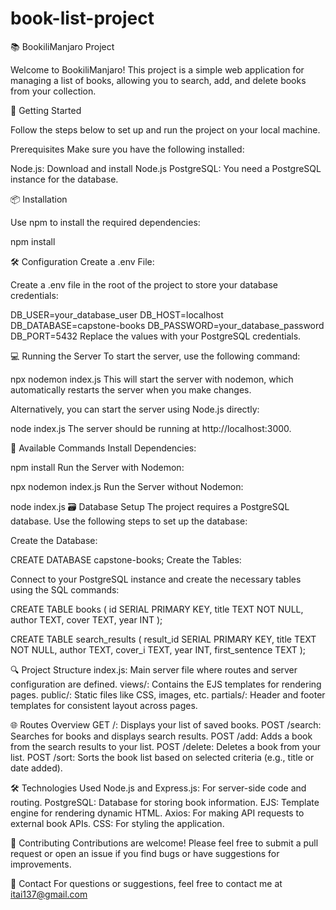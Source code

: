 # book-list-project

📚 BookiliManjaro Project

Welcome to BookiliManjaro! This project is a simple web application for managing a list of books, allowing you to search, add, and delete books from your collection.

🚀 Getting Started

Follow the steps below to set up and run the project on your local machine.

Prerequisites
Make sure you have the following installed:

Node.js: Download and install Node.js
PostgreSQL: You need a PostgreSQL instance for the database.

📦 Installation

Use npm to install the required dependencies:


npm install

🛠️ Configuration
Create a .env File:

Create a .env file in the root of the project to store your database credentials:


DB_USER=your_database_user
DB_HOST=localhost
DB_DATABASE=capstone-books
DB_PASSWORD=your_database_password
DB_PORT=5432
Replace the values with your PostgreSQL credentials.

💻 Running the Server
To start the server, use the following command:


npx nodemon index.js
This will start the server with nodemon, which automatically restarts the server when you make changes.

Alternatively, you can start the server using Node.js directly:


node index.js
The server should be running at http://localhost:3000.

🔧 Available Commands
Install Dependencies:


npm install
Run the Server with Nodemon:


npx nodemon index.js
Run the Server without Nodemon:


node index.js
🗃️ Database Setup
The project requires a PostgreSQL database. Use the following steps to set up the database:

Create the Database:


CREATE DATABASE capstone-books;
Create the Tables:

Connect to your PostgreSQL instance and create the necessary tables using the SQL commands:


CREATE TABLE books (
    id SERIAL PRIMARY KEY,
    title TEXT NOT NULL,
    author TEXT,
    cover TEXT,
    year INT
);

CREATE TABLE search_results (
    result_id SERIAL PRIMARY KEY,
    title TEXT NOT NULL,
    author TEXT,
    cover_i TEXT,
    year INT,
    first_sentence TEXT
);

🔍 Project Structure
index.js: Main server file where routes and server configuration are defined.
views/: Contains the EJS templates for rendering pages.
public/: Static files like CSS, images, etc.
partials/: Header and footer templates for consistent layout across pages.

🌐 Routes Overview
GET /: Displays your list of saved books.
POST /search: Searches for books and displays search results.
POST /add: Adds a book from the search results to your list.
POST /delete: Deletes a book from your list.
POST /sort: Sorts the book list based on selected criteria (e.g., title or date added).

🛠️ Technologies Used
Node.js and Express.js: For server-side code and routing.
PostgreSQL: Database for storing book information.
EJS: Template engine for rendering dynamic HTML.
Axios: For making API requests to external book APIs.
CSS: For styling the application.

🤝 Contributing
Contributions are welcome! Please feel free to submit a pull request or open an issue if you find bugs or have suggestions for improvements.



💬 Contact
For questions or suggestions, feel free to contact me at itai137@gmail.com